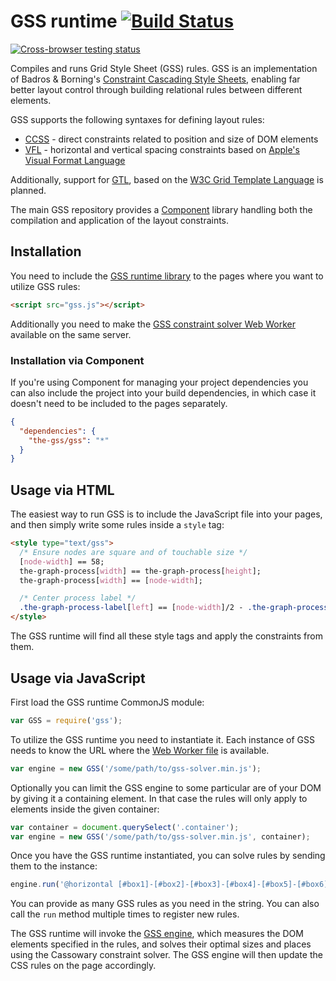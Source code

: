 GSS runtime [![Build Status](https://travis-ci.org/the-gss/gss.png?branch=master)](https://travis-ci.org/the-gss/gss)
===========

[![Cross-browser testing status](https://saucelabs.com/browser-matrix/gss-core.svg)](https://saucelabs.com/u/gss-core)

Compiles and runs Grid Style Sheet (GSS) rules. GSS is an implementation of Badros & Borning's [Constraint Cascading Style Sheets](http://www.cs.washington.edu/research/constraints/web/ccss-uwtr.pdf), enabling far better layout control through building relational rules between different elements.

GSS supports the following syntaxes for defining layout rules:

* [CCSS](https://github.com/the-gss/ccss-compiler#readme) - direct constraints related to position and size of DOM elements
* [VFL](https://github.com/the-gss/vfl-compiler#readme) - horizontal and vertical spacing constraints based on [Apple's Visual Format Language](http://developer.apple.com/library/ios/documentation/UserExperience/Conceptual/AutolayoutPG/Articles/formatLanguage.html)

Additionally, support for [GTL](https://github.com/the-gss/gtl-compiler#readme), based on the [W3C Grid Template Language](http://dev.w3.org/csswg/css-template/) is planned.

The main GSS repository provides a [Component](http://component.io/) library handling both the compilation and application of the layout constraints.

## Installation

You need to include the [GSS runtime library](https://raw.github.com/the-gss/gss/gh-pages/browser/gss.js) to the pages where you want to utilize GSS rules:
```html
<script src="gss.js"></script>
```

Additionally you need to make the [GSS constraint solver Web Worker](https://raw.github.com/the-gss/gss/gh-pages/browser/gss-solver.min.js) available on the same server.

### Installation via Component

If you're using Component for managing your project dependencies you can also include the project into your build dependencies, in which case it doesn't need to be included to the pages separately.

```json
{
  "dependencies": {
    "the-gss/gss": "*"
  }
}
```

## Usage via HTML

The easiest way to run GSS is to include the JavaScript file into your pages, and then simply write some rules inside a `style` tag:

```html
<style type="text/gss">
  /* Ensure nodes are square and of touchable size */
  [node-width] == 58;
  the-graph-process[width] == the-graph-process[height];
  the-graph-process[width] == [node-width];

  /* Center process label */
  .the-graph-process-label[left] == [node-width]/2 - .the-graph-process-label[intrinsic-width]/2;
</style>
```

The GSS runtime will find all these style tags and apply the constraints from them.

## Usage via JavaScript

First load the GSS runtime CommonJS module:

```javascript
var GSS = require('gss');
```

To utilize the GSS runtime you need to instantiate it. Each instance of GSS needs to know the URL where the [Web Worker file](https://raw.github.com/the-gss/gss/gh-pages/browser/gss-solver.min.js) is available.

```javascript
var engine = new GSS('/some/path/to/gss-solver.min.js');
```

Optionally you can limit the GSS engine to some particular are of your DOM by giving it a containing element. In that case the rules will only apply to elements inside the given container:

```javascript
var container = document.querySelect('.container');
var engine = new GSS('/some/path/to/gss-solver.min.js', container);
```

Once you have the GSS runtime instantiated, you can solve rules by sending them to the instance:

```javascript
engine.run('@horizontal [#box1]-[#box2]-[#box3]-[#box4]-[#box5]-[#box6];');
```

You can provide as many GSS rules as you need in the string. You can also call the `run` method multiple times to register new rules.

The GSS runtime will invoke the [GSS engine](https://github.com/the-gss/engine), which measures the DOM elements specified in the rules, and solves their optimal sizes and places using the Cassowary constraint solver. The GSS engine will then update the CSS rules on the page accordingly.
